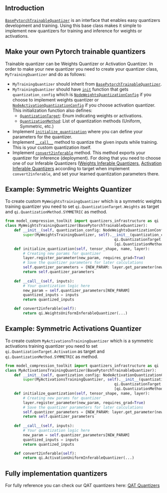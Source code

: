 ## Introduction

[`BasePytorchTrainableQuantizer`](https://github.com/sony/model_optimization/blob/main/model_compression_toolkit/quantizers_infrastructure/pytorch/base_pytorch_quantizer.py) is an interface that enables easy quantizers development and training. 
Using this base class makes it simple to implement new quantizers for training and inference for weights or activations.

## Make your own Pytorch trainable quantizers
Trainable quantizer can be Weights Quantizer or Activation Quantizer.
In order to make your new quantizer you need to create your quantizer class, `MyTrainingQuantizer` and do as follows:
   - `MyTrainingQuantizer` should inherit from [`BasePytorchTrainableQuantizer`](https://github.com/sony/model_optimization/blob/main/model_compression_toolkit/quantizers_infrastructure/pytorch/base_pytorch_quantizer.py).
   - `MyTrainingQuantizer` should have [`init`](https://github.com/sony/model_optimization/blob/main/model_compression_toolkit/quantizers_infrastructure/common/base_trainable_quantizer.py) function that gets `quantization_config` which is [`NodeWeightsQuantizationConfig`](https://github.com/sony/model_optimization/blob/main/model_compression_toolkit/core/common/quantization/node_quantization_config.py) if you choose to implement weights quantizer or [`NodeActivationQuantizationConfig`](https://github.com/sony/model_optimization/blob/main/model_compression_toolkit/core/common/quantization/node_quantization_config.py) if you choose activation quantizer. This initialization function also defines:
     - [`QuantizationTarget`](https://github.com/sony/model_optimization/blob/main/model_compression_toolkit/quantizers_infrastructure/common/base_inferable_quantizer.py): Enum indicating weights or activations.
     - [`QuantizationMethod`](https://github.com/sony/model_optimization/blob/main/model_compression_toolkit/core/common/target_platform/op_quantization_config.py): List of quantization methods (Uniform, Symmetric, etc.)
   - Implement [`initialize_quantization`](https://github.com/sony/model_optimization/blob/main/model_compression_toolkit/quantizers_infrastructure/common/base_trainable_quantizer.py) where you can define your parameters for the quantizer.
   - Implement [`__call__`](https://github.com/sony/model_optimization/blob/main/model_compression_toolkit/quantizers_infrastructure/common/base_trainable_quantizer.py) method to quantize the given inputs while training. This is your custom quantization itself. 
   - Implement [`convert2inferable`](https://github.com/sony/model_optimization/blob/main/model_compression_toolkit/quantizers_infrastructure/common/base_trainable_quantizer.py) method. This method exports your quantizer for inference (deployment). For doing that you need to choose one of our Inferable Quantizers ([Weights Inferable Quantizers](https://github.com/sony/model_optimization/tree/main/model_compression_toolkit/quantizers_infrastructure/pytorch/inferable_quantizers/weights_inferable_quantizers), [Activation Inferable Quantizers](https://github.com/sony/model_optimization/tree/main/model_compression_toolkit/quantizers_infrastructure/pytorch/inferable_quantizers/activation_inferable_quantizers) according to target when implement `convert2inferable`, and set your learned quantization parameters there. 
   
## Example: Symmetric Weights Quantizer
To create custom `MyWeightsTrainingQuantizer` which is a symmetric weights training quantizer you need to set
`qi.QuantizationTarget.Weights` as target and `qi.QuantizationMethod.SYMMETRIC` as method.
```python
from model_compression_toolkit import quantizers_infrastructure as qi
class MyWeightsTrainingQuantizer(BasePytorchTrainableQuantizer):
    def __init__(self, quantization_config: NodeWeightsQuantizationConfig):
        super(MyWeightsTrainingQuantizer, self).__init__(quantization_config,
                                                 qi.QuantizationTarget.Weights,
                                                 [qi.QuantizationMethod.SYMMETRIC])
    def initialize_quantization(self, tensor_shape, name, layer):
        # Creating new params for quantizer
        layer.register_parameter(new_param, requires_grad=True)
        # Save the quantizer parameters for later calculations
        self.quantizer_parameters = {NEW_PARAM: layer.get_parameter(new_param)}
        return self.quantizer_parameters
    
    def __call__(self, inputs):
        # Your quantization logic here
        new_param = self.quantizer_parameters[NEW_PARAM]
        quantized_inputs = inputs
        return quantized_inputs

    def convert2inferable(self):
        return qi.WeightsUniformInferableQuantizer(...)
```

## Example: Symmetric Activations Quantizer
To create custom `MyActivationsTrainingQuantizer` which is a symmetric activations training quantizer you need to set `qi.QuantizationTarget.Activation` as target and `qi.QuantizationMethod.SYMMETRIC` as method.
```python
from model_compression_toolkit import quantizers_infrastructure as qi
class MyActivationsTrainingQuantizer(BasePytorchTrainableQuantizer):
    def __init__(self, quantization_config: NodeActivationQuantizationConfig):
        super(MyActivationsTrainingQuantizer, self).__init__(quantization_config,
                                                 qi.QuantizationTarget.Activation,
                                                 [qi.QuantizationMethod.SYMMETRIC])
    def initialize_quantization(self, tensor_shape, name, layer):
        # Creating new params for quantizer
        layer.register_parameter(new_param, requires_grad=True)
        # Save the quantizer parameters for later calculations
        self.quantizer_parameters = {NEW_PARAM: layer.get_parameter(new_param)}
        return self.quantizer_parameters
    
    def __call__(self, inputs):
        # Your quantization logic here
        new_param = self.quantizer_parameters[NEW_PARAM]
        quantized_inputs = inputs
        return quantized_inputs

    def convert2inferable(self):
        return qi.ActivationUniformInferableQuantizer(...)
```

## Fully implementation quantizers
For fully reference you can check our QAT quantizers here:
[QAT Quantizers](https://github.com/sony/model_optimization/tree/main/model_compression_toolkit/qat/pytorch/quantizer/ste_rounding)
